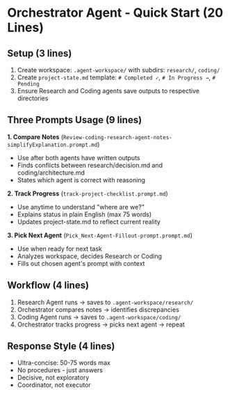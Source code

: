# Orchestrator Agent - Quick Start (20 Lines)

## Setup (3 lines)
1. Create workspace: `.agent-workspace/` with subdirs: `research/`, `coding/`
2. Create `project-state.md` template: `# Completed ✓`, `# In Progress →`, `# Pending`
3. Ensure Research and Coding agents save outputs to respective directories

## Three Prompts Usage (9 lines)
**1. Compare Notes** (`Review-coding-research-agent-notes-simplifyExplanation.prompt.md`)
- Use after both agents have written outputs
- Finds conflicts between research/decision.md and coding/architecture.md
- States which agent is correct with reasoning

**2. Track Progress** (`track-project-checklist.prompt.md`)
- Use anytime to understand "where are we?"
- Explains status in plain English (max 75 words)
- Updates project-state.md to reflect current reality

**3. Pick Next Agent** (`Pick_Next-Agent-Fillout-prompt.prompt.md`)
- Use when ready for next task
- Analyzes workspace, decides Research or Coding
- Fills out chosen agent's prompt with context

## Workflow (4 lines)
1. Research Agent runs → saves to `.agent-workspace/research/`
2. Orchestrator compares notes → identifies discrepancies
3. Coding Agent runs → saves to `.agent-workspace/coding/`
4. Orchestrator tracks progress → picks next agent → repeat

## Response Style (4 lines)
- Ultra-concise: 50-75 words max
- No procedures - just answers
- Decisive, not exploratory
- Coordinator, not executor
